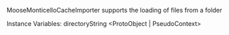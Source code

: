 MooseMonticelloCacheImporter supports the loading of files from a folder

Instance Variables:
	directoryString	<ProtoObject | PseudoContext>